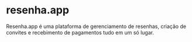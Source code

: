 # resenha.app
Resenha.app é uma plataforma de gerenciamento de resenhas, criação de convites e recebimento de pagamentos tudo em um só lugar.
